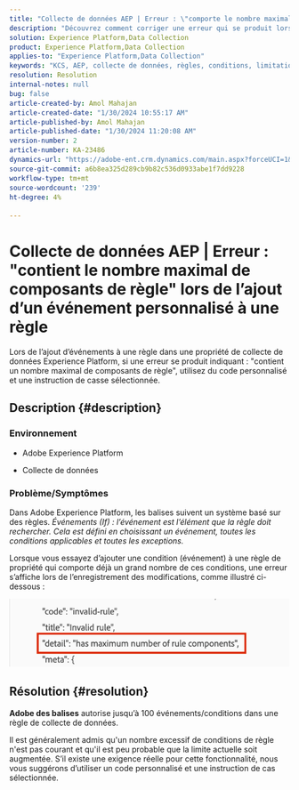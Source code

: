 ```yaml
---
title: "Collecte de données AEP | Erreur : \"comporte le nombre maximal de composants de règle\" lors de l’ajout d’un événement personnalisé à une règle"
description: "Découvrez comment corriger une erreur qui se produit lors de l’ajout d’événements à une règle dans une propriété de collecte de données Experience Platform."
solution: Experience Platform,Data Collection
product: Experience Platform,Data Collection
applies-to: "Experience Platform,Data Collection"
keywords: "KCS, AEP, collecte de données, règles, conditions, limitations, limite, balises, erreur, événement personnalisé"
resolution: Resolution
internal-notes: null
bug: false
article-created-by: Amol Mahajan
article-created-date: "1/30/2024 10:55:17 AM"
article-published-by: Amol Mahajan
article-published-date: "1/30/2024 11:20:08 AM"
version-number: 2
article-number: KA-23486
dynamics-url: "https://adobe-ent.crm.dynamics.com/main.aspx?forceUCI=1&pagetype=entityrecord&etn=knowledgearticle&id=cd149808-5ebf-ee11-9079-6045bd006793"
source-git-commit: a6b8ea325d289cb9b82c536d0933abe1f7dd9228
workflow-type: tm+mt
source-wordcount: '239'
ht-degree: 4%

---
```


# Collecte de données AEP | Erreur : &quot;contient le nombre maximal de composants de règle&quot; lors de l’ajout d’un événement personnalisé à une règle


Lors de l’ajout d’événements à une règle dans une propriété de collecte de données Experience Platform, si une erreur se produit indiquant : &quot;contient un nombre maximal de composants de règle&quot;, utilisez du code personnalisé et une instruction de casse sélectionnée.

## Description {#description}


### <b>Environnement</b>

- Adobe Experience Platform


- Collecte de données




### <b>Problème/Symptômes</b>

Dans Adobe Experience Platform, les balises suivent un système basé sur des règles.
*Événements (If) : l’événement est l’élément que la règle doit rechercher. Cela est défini en choisissant un événement, toutes les conditions applicables et toutes les exceptions.*

Lorsque vous essayez d’ajouter une condition (événement) à une règle de propriété qui comporte déjà un grand nombre de ces conditions, une erreur s’affiche lors de l’enregistrement des modifications, comme illustré ci-dessous :



![](assets/___d6149808-5ebf-ee11-9079-6045bd006793___.png)


## Résolution {#resolution}


<b>Adobe des balises</b> autorise jusqu’à 100 événements/conditions dans une règle de collecte de données.

Il est généralement admis qu&#39;un nombre excessif de conditions de règle n&#39;est pas courant et qu&#39;il est peu probable que la limite actuelle soit augmentée. S’il existe une exigence réelle pour cette fonctionnalité, nous vous suggérons d’utiliser un code personnalisé et une instruction de cas sélectionnée.
